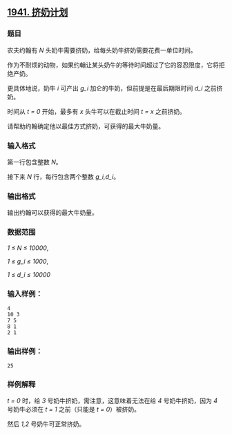 ## [1941. 挤奶计划](https://www.acwing.com/problem/content/1943/)

### 题目

农夫约翰有 *N* 头奶牛需要挤奶，给每头奶牛挤奶需要花费一单位时间。

作为不耐烦的动物，如果约翰让某头奶牛的等待时间超过了它的容忍限度，它将拒绝产奶。

更具体地说，奶牛 *i* 可产出 *g_i* 加仑的牛奶，但前提是在最后期限时间 *d_i* 之前挤奶。

时间从 *t = 0* 开始，最多有 *x* 头牛可以在截止时间 *t = x* 之前挤奶。

请帮助约翰确定他以最佳方式挤奶，可获得的最大牛奶量。

### 输入格式

第一行包含整数 *N*。

接下来 *N* 行，每行包含两个整数 *g_i,d_i*。

### 输出格式

输出约翰可以获得的最大牛奶量。

### 数据范围

*1 ≤ N ≤ 10000*,

*1 ≤ g_i ≤ 1000*,

*1 ≤ d_i ≤ 10000*

### 输入样例：

```
4
10 3
7 5
8 1
2 1
```

### 输出样例：

```
25
```

### 样例解释

*t = 0* 时，给 *3* 号奶牛挤奶，需注意，这意味着无法在给 *4* 号奶牛挤奶，因为 *4* 号奶牛必须在 *t = 1* 之前（只能是 *t = 0*）被挤奶。

然后 *1,2* 号奶牛可正常挤奶。
